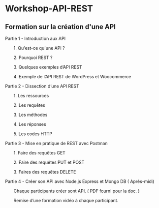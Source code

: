 # Workshop-API-REST


## Formation sur la création d'une API ## 


Partie 1 - Introduction aux API 

       1. Qu'est-ce qu'une API ?  

       2. Pourquoi REST ? 

       3. Quelques exemples d’API REST 

       4. Exemple de l’API REST de WordPress et Woocommerce 

Partie 2 - Dissection d’une API REST

       1. Les ressources 

       2. Les requêtes   

       3. Les méthodes   

       4. Les réponses   

       5. Les codes HTTP

Partie 3 - Mise en pratique de REST avec Postman

       1. Faire des requêtes GET                     

       2. Faire des requêtes PUT et POST 

       3. Faires des requêtes DELETE

Partie 4 - Créer son API avec Node.js Express et Mongo DB ( Après-midi)

       Chaque participants créer sont API. ( PDF fourni pour la doc. )

       Remise d’une formation vidéo à chaque participant. 
